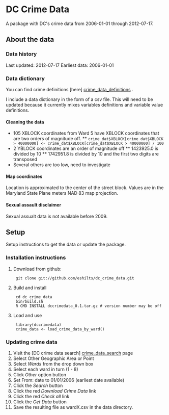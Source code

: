 # DC Crime Data

A package with DC's crime data from 2006-01-01 through 2012-07-17.

## About the data

### Data history

Last updated:  2012-07-17
Earliest data: 2006-01-01

### Data dictionary

You can find crime definitions [here] [crime_data_definitions] .

I include a data dictionary in the form of a csv file. This will need to be updated because it currently mixes variables definitions and variable value definitions.

#### Cleaning the data

* 105 XBLOCK coordinates from Ward 5 have XBLOCK coordinates that are two orders of magnitude off.
** `crime_dat$XBLOCK[crime_dat$XBLOCK > 40000000] <- crime_dat$XBLOCK[crime_dat$XBLOCK > 40000000] / 100`
* 2 YBLOCK coordinates are an order of magnitude off
** 1423925.0 is divided by 10
** 1742951.8 is divided by 10 and the first two digits are transposed
* Several others are too low, need to investigate

#### Map coordinates

Location is approximated to the center of the street block. Values are in the Maryland State Plane meters NAD 83 map projection.

#### Sexual assault disclaimer

Sexual assualt data is not available before 2009.

## Setup

Setup instructions to get the data or update the package.

### Installation instructions

1. Download from github:

        git clone git://github.com/eshilts/dc_crime_data.git

1. Build and install

        cd dc_crime_data
        bin/build.sh
        R CMD INSTALL dccrimedata_0.1.tar.gz # version number may be off

1. Load and use

        library(dccrimedata) 
        crime_data <- load_crime_data_by_ward()

### Updating crime data

1. Visit the [DC crime data search] [crime_data_search] page
1. Select Other Geographic Area or Point
1. Select _Wards_ from the drop down box
1. Select each ward in turn (1 - 8)
1. Click _Other_ option button
1. Set From: date to 01/01/2006 (earliest date available)
1. Click the _Search_ button
1. Click the red _Download Crime Data_ link
1. Click the red _Check all_ link
1. Click the _Get Data_ button
1. Save the resulting file as wardX.csv in the data directory.


[crime_data_search]: http://crimemap.dc.gov/CrimeMapSearch.aspx "DC crime data searchable site"
[crime_data_definitions]: http://crimemap.dc.gov/CrimeDefinitions.aspx "DC crime data definitions"
